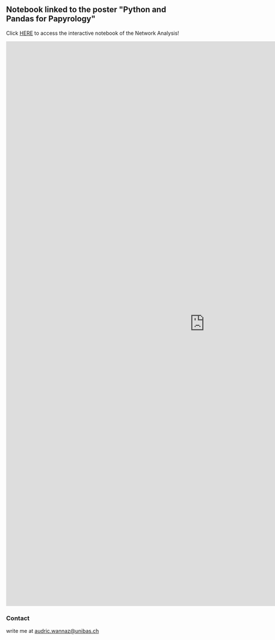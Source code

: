 ## Notebook linked to the poster "Python and Pandas for Papyrology"

Click [HERE](https://github.com/AudricWannaz/Notebooks) to access the interactive notebook of the Network Analysis!

<embed src="https://audricwannaz.github.io/Python and Pandas for Papyrology_ Towards a Stylometry of Family Letters from Roman Egypt.pdf" width="1080px" height="1536px"/>


### Contact

write me at audric.wannaz@unibas.ch
